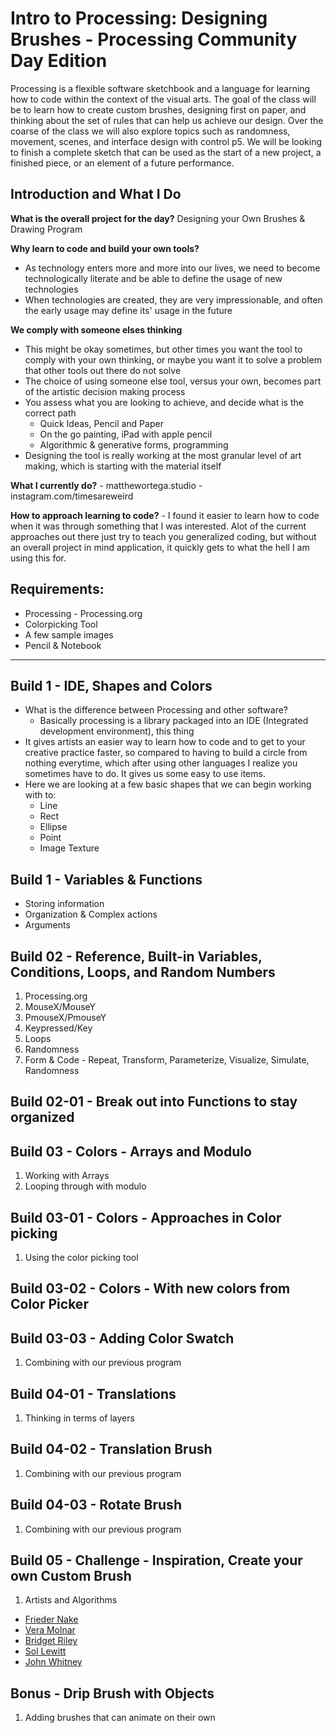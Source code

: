 # Intro to Processing: Designing Brushes - Processing Community Day Edition

Processing is a flexible software sketchbook and a language for learning how to code within the context of the visual arts. The goal of the class will be to learn how to create custom brushes, designing first on paper, and thinking about the set of rules that can help us achieve our design. Over the coarse of the class we will also explore topics such as randomness, movement, scenes, and interface design with control p5. We will be looking to finish a complete sketch that can be used as the start of a new project, a finished piece, or an element of a future performance.

## **Introduction and What I Do**

**What is the overall project for the day?** Designing your Own Brushes & Drawing Program

**Why learn to code and build your own tools?**

- As technology enters more and more into our lives, we need to become technologically literate and be able to define the usage of new technologies
- When technologies are created, they are very impressionable, and often the early usage may define its' usage in the future

**We comply with someone elses thinking**

- This might be okay sometimes, but other times you want the tool to comply with your own thinking, or maybe you want it to solve a problem that other tools out there do not solve
- The choice of using someone else tool, versus your own, becomes part of the artistic decision making process
- You assess what you are looking to achieve, and decide what is the correct path
    - Quick Ideas, Pencil and Paper
    - On the go painting, iPad with apple pencil
    - Algorithmic & generative forms, programming
- Designing the tool is really working at the most granular level of art making, which is starting with the material itself

**What I currently do?** - matthewortega.studio - instagram.com/timesareweird

**How to approach learning to code?** - I found it easier to learn how to code when it was through something that I was interested. Alot of the current approaches out there just try to teach you generalized coding, but without an overall project in mind application, it quickly gets to what the hell I am using this for.

## **Requirements:**

- Processing - Processing.org
- Colorpicking Tool
- A few sample images
- Pencil & Notebook

---

## **Build 1 - IDE, Shapes and Colors**

- What is the difference between Processing and other software?
    - Basically processing is a library packaged into an IDE (Integrated development environment), this thing
- It gives artists an easier way to learn how to code and to get to your creative practice faster, so compared to having to build a circle from nothing everytime, which after using other languages I realize you sometimes have to do. It gives us some easy to use items.
- Here we are looking at a few basic shapes that we can begin working with to:
    - Line
    - Rect
    - Ellipse
    - Point
    - Image Texture

## **Build 1 - Variables & Functions**

- Storing information
- Organization & Complex actions
- Arguments

## **Build 02 - Reference, Built-in Variables, Conditions, Loops, and Random Numbers**

1. Processing.org
2. MouseX/MouseY
3. PmouseX/PmouseY
4. Keypressed/Key
5. Loops
6. Randomness
7. Form & Code - Repeat, Transform, Parameterize, Visualize, Simulate, Randomness

## **Build 02-01 - Break out into Functions to stay organized**

## **Build 03 - Colors - Arrays and Modulo**

1. Working with Arrays
2. Looping through with modulo

## **Build 03-01 - Colors - Approaches in Color picking**

1. Using the color picking tool

## **Build 03-02 - Colors - With new colors from Color Picker**

## **Build 03-03 - Adding Color Swatch**

1. Combining with our previous program

## **Build 04-01 - Translations**

1. Thinking in terms of layers

## **Build 04-02 - Translation Brush**

1. Combining with our previous program

## **Build 04-03 - Rotate Brush**

1. Combining with our previous program

## **Build 05 - Challenge - Inspiration, Create your own Custom Brush**

1. Artists and Algorithms
- [Frieder Nake](https://en.wikipedia.org/wiki/Frieder_Nake)
- [Vera Molnar](https://en.wikipedia.org/wiki/Vera_Moln%C3%A1r)
- [Bridget Riley](https://en.wikipedia.org/wiki/Bridget_Riley)
- [Sol Lewitt](https://en.wikipedia.org/wiki/Sol_LeWitt)
- [John Whitney](https://en.wikipedia.org/wiki/John_Whitney_(animator))

## Bonus - Drip Brush with Objects

1. Adding brushes that can animate on their own
